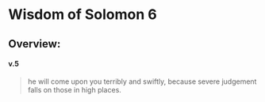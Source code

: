 # Wisdom of Solomon 6

## Overview:


#### v.5
>he will come upon you terribly and swiftly, because severe judgement falls on those in high places.



